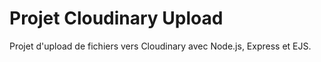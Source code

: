 # Projet Cloudinary Upload

Projet d'upload de fichiers vers Cloudinary avec Node.js, Express et EJS.
